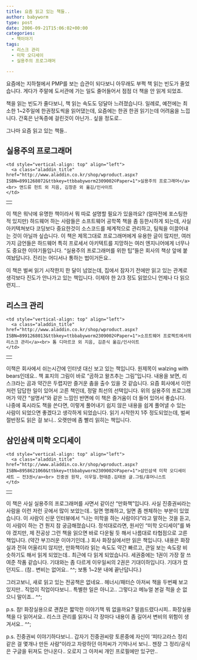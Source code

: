 ```yaml
---
title: 요즘 읽고 있는 책들..
author: babyworm
type: post
date: 2006-09-21T15:06:02+00:00
categories:
  - 책이야기
tags:
  - 리스크 관리
  - 미학 오디세이
  - 실용주의 프로그래머

---
```

요즘에는 지하철에서 PMP를 보는 습관이 되다보니 아무래도 부쩍 책 읽는 빈도가 줄었습니다.
게다가 주말에 도서관에 가는 일도 줄어들어서 점점 더 책을 안 읽게 되었죠.

책을 읽는 빈도가 줄다보니, 책 읽는 속도도 덩달아 느려졌습니다. 일례로, 예전에는 최소한 1~2주일에 한권정도씩을 읽어댔는데, 요즘에는 한권 한권 읽기는데 어려움을 느낍니다. 간혹은 난독증에 걸린것이 아닌가.. 싶을 정도로..

그나마 요즘 읽고 있는 책들..

## 실용주의 프로그래머
<table>
  <tr>
    <td>
      <a href="http://www.aladdin.co.kr/shop/wproduct.aspx?ISBN=8991268072&ttbkey=ttbbabyworm2309002©Paper=1"><img decoding="async" alt="" src="https://i0.wp.com/image.aladdin.co.kr/coveretc/book/coversum/8991268072_1.jpg?w=625" border="0" data-recalc-dims="1" /></a>
    </td>

    <td style="vertical-align: top" align="left">
      <a class="aladdin_title" href="http://www.aladdin.co.kr/shop/wproduct.aspx?ISBN=8991268072&ttbkey=ttbbabyworm2309002©Paper=1">실용주의 프로그래머</a><br> 앤드류 헌트 외 지음, 김창준 외 옮김/인사이트
    </td>
  </tr>
</table>

이 책은 워낙에 유명한 책이라서 뭐 따로 설명할 필요가 있을까요?
(얼마전에 포스팅한적 있지만) 하드웨어 하는 사람들은 소프트웨어 공학쪽 책을 좀 등한시하게 되는데, 사실 아키텍쳐보다 코딩보다 중요한것이 소스코드를 체계적으로 관리하고, 팀웍을 이끌어내는 것이 아닐까 싶습니다.
이 책은 제목그대로 프로그래머에게 유용한 글이 많지만, 여러가지 금언들은 하드웨어 특히 프로세서 아키텍트를 지망하는 여러 엔지니어에게 너무나도 중요한 이야기들입니다.
“실용주의 프로그래머를 위한 팁”들은 회사의 책상 앞에 붙여놨답니다.
진리는 어디서나 통하는 법이거든요..

이 책은 벌써 읽기 시작한지 한 달이 넘었는데, 집에서 잠자기 전에만 읽고 있는 관계로 생각보다 진도가 안나가고 있는 책입니다. 이제야 한 2/3 정도 읽었으니 언제나 다 읽으련지…

## 리스크 관리
<table>
  <tr>
    <td>
      <a href="http://www.aladdin.co.kr/shop/wproduct.aspx?ISBN=8991268013&ttbkey=ttbbabyworm2309002©Paper=1"><img decoding="async" alt="" src="https://i0.wp.com/image.aladdin.co.kr/coveretc/book/coversum/8991268013_1.jpg?w=625" border="0" data-recalc-dims="1" /></a>
    </td>

    <td style="vertical-align: top" align="left">
      <a class="aladdin_title" href="http://www.aladdin.co.kr/shop/wproduct.aspx?ISBN=8991268013&ttbkey=ttbbabyworm2309002©Paper=1">소프트웨어 프로젝트에서의 리스크 관리</a><br> 톰 디마르코 외 지음, 김준식 옮김/인사이트
    </td>
  </tr>
</table>

이책은 회사에서 쉬는시간에 인터넷 대신 보고 있는 책입니다. 원제목이 walzing with bears인데요.. 책 표지의 그림이 바로 “곰하고 왈츠추는 그림”입니다. 내용을 보면, 리스크라는 곰과 약간은 두렵지만 즐거운 춤을 출수 있을 것 같습니다.
요즘 회사에서 이런 저런 답답한 일이 있어서 고른 책인데, 정말 최선의 선택입니다.
위의 실용주의 프로그래머가 약간 “설명서”와 같은 느낌인 반면에 이 책은 즐거움이 더 들어 있어서 좋습니다.
나중에 혹시라도 책을 쓴다면, 이렇게 풀어내기 쉽지 않은 내용을 쉽게 풀어낼 수 있는 사람이 되었으면 좋겠다고 생각하게 되었습니다.
읽기 시작한지 1주 정도되었는데, 벌써 절반정도 읽은 걸 보니.. 오랫만에 좀 빨리 읽히는 책입니다.

## 삼인삼색 미학 오디세이
<table>
  <tr>
    <td>
      <a href="http://www.aladdin.co.kr/shop/wproduct.aspx?ISBN=8958621060&ttbkey=ttbbabyworm2309002©Paper=1"><img decoding="async" alt="" src="https://i0.wp.com/image.aladdin.co.kr/coveretc/book/coversum/8958621060_1.jpg?w=625" border="0" data-recalc-dims="1" /></a>
    </td>

    <td style="vertical-align: top" align="left">
      <a class="aladdin_title" href="http://www.aladdin.co.kr/shop/wproduct.aspx?ISBN=8958621060&ttbkey=ttbbabyworm2309002©Paper=1">삼인삼색 미학 오디세이 세트 – 전3권</a><br> 진중권 원작, 이우일.현태준.김태권 글.그림/휴머니스트
    </td>
  </tr>
</table>

이 책은 사실 실용주의 프로그래머를 사면서 같이산 “만화책”입니다.
사실 진중권씨라는 사람을 이런 저런 곳에서 많이 보았는데.. 일면 명쾌하고, 일면 좀 젠체하는 부분이 있었습니다.
이 사람이 신문 인터뷰에서 “나는 미학을 하는 사람이다”라고 말하는 것을 듣고, 이 사람이 하는 건 뭔지 참 궁금해졌습니다. 정석대로라면, 원서인 “미학 오디세이”를 봐야 겠지만, 제 전공상 그런 책을 읽으면 바로 다운될 듯 해서 나름대로 타협점으로 고른 책입니다.
(약간 부끄러운 이야기인데..) 회사 화장실에서만 읽은 책입니다. 내용은 화장실과 전혀 어울리지 않지만, 만화책이라 읽는 속도도 약간 빠르고, 큰일 보는 속도랑 비슷하기도 해서 읽게 되었는데.. 최근에 다 읽게 되었습니다.
세권중에는 1권이 가장 잘 쓰여준 작품 같습니다.
기대와는 좀 다르게 이우일씨의 2권은 기대이하입니다. 기대가 컸던지도..
(참.. 변비는 없어요.. ^^; 보통 1~2분 내에 끝난답니다.)

그러고보니, 새로 읽고 있는 전공책은 없네요..
헤너시/패터슨 아저씨 책을 두번째 보고 있지만.. 직업이 직업이다보니.. 특별한 일은 아니고..
그렇다고 메뉴얼 본걸 적을 순 없으니 말이죠.. ^^;

p.s.
참! 화장실용으로 괜찮은 짧막한 이야기책 뭐 없을까요?
말씀드렸다시피.. 화장실용 책을 다 읽어서요.. 리스크 관리를 읽자니 각 장마다 내용이 좀 길어서 변비의 위험이 생겨서요.. ^^;

p.s.
진중권씨 이야기하다보니.. 갑자기 진중권씨랑 토론중에 자신이 ‘피타고라스 정리 같은 걸 몇개나 만든 사람”이라고 자랑하던 아저씨가 기억나서 보니.. 젠장 그 정리/공식은 구글을 뒤져도 안나온다.. 오로지 그 아저씨 개인 프로필에만 있구만..
